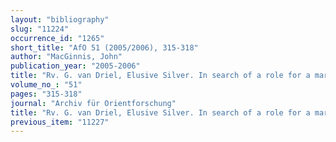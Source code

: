 ```yaml
---
layout: "bibliography"
slug: "11224"
occurrence_id: "1265"
short_title: "AfO 51 (2005/2006), 315-318"
author: "MacGinnis, John"
publication_year: "2005-2006"
title: "Rv. G. van Driel, Elusive Silver. In search of a role for a market in an agrarian enviroment. Aspects of Mesopotamian Society. Leiden. 2002."
volume_no_: "51"
pages: "315-318"
journal: "Archiv für Orientforschung"
title: "Rv. G. van Driel, Elusive Silver. In search of a role for a market in an agrarian enviroment. Aspects of Mesopotamian Society. Leiden. 2002."
previous_item: "11227"
---
```

